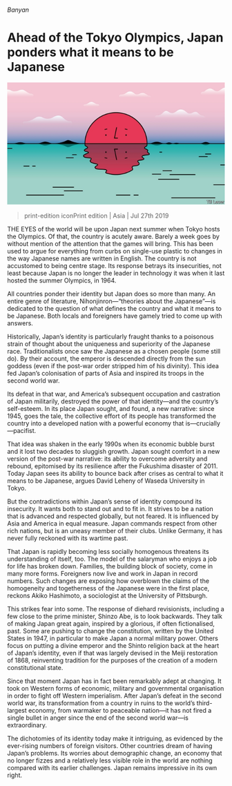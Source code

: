 ###### Banyan

# Ahead of the Tokyo Olympics, Japan ponders what it means to be Japanese 

![image](images/20190727_ASD002.jpg) 

> print-edition iconPrint edition | Asia | Jul 27th 2019 

THE EYES of the world will be upon Japan next summer when Tokyo hosts the Olympics. Of that, the country is acutely aware. Barely a week goes by without mention of the attention that the games will bring. This has been used to argue for everything from curbs on single-use plastic to changes in the way Japanese names are written in English. The country is not accustomed to being centre stage. Its response betrays its insecurities, not least because Japan is no longer the leader in technology it was when it last hosted the summer Olympics, in 1964. 

All countries ponder their identity but Japan does so more than many. An entire genre of literature, Nihonjinron—“theories about the Japanese”—is dedicated to the question of what defines the country and what it means to be Japanese. Both locals and foreigners have gamely tried to come up with answers. 

Historically, Japan’s identity is particularly fraught thanks to a poisonous strain of thought about the uniqueness and superiority of the Japanese race. Traditionalists once saw the Japanese as a chosen people (some still do). By their account, the emperor is descended directly from the sun goddess (even if the post-war order stripped him of his divinity). This idea fed Japan’s colonisation of parts of Asia and inspired its troops in the second world war. 

Its defeat in that war, and America’s subsequent occupation and castration of Japan militarily, destroyed the power of that identity—and the country’s self-esteem. In its place Japan sought, and found, a new narrative: since 1945, goes the tale, the collective effort of its people has transformed the country into a developed nation with a powerful economy that is—crucially—pacifist. 

That idea was shaken in the early 1990s when its economic bubble burst and it lost two decades to sluggish growth. Japan sought comfort in a new version of the post-war narrative: its ability to overcome adversity and rebound, epitomised by its resilience after the Fukushima disaster of 2011. Today Japan sees its ability to bounce back after crises as central to what it means to be Japanese, argues David Leheny of Waseda University in Tokyo. 

But the contradictions within Japan’s sense of identity compound its insecurity. It wants both to stand out and to fit in. It strives to be a nation that is advanced and respected globally, but not feared. It is influenced by Asia and America in equal measure. Japan commands respect from other rich nations, but is an uneasy member of their clubs. Unlike Germany, it has never fully reckoned with its wartime past. 

That Japan is rapidly becoming less socially homogenous threatens its understanding of itself, too. The model of the salaryman who enjoys a job for life has broken down. Families, the building block of society, come in many more forms. Foreigners now live and work in Japan in record numbers. Such changes are exposing how overblown the claims of the homogeneity and togetherness of the Japanese were in the first place, reckons Akiko Hashimoto, a sociologist at the University of Pittsburgh. 

This strikes fear into some. The response of diehard revisionists, including a few close to the prime minister, Shinzo Abe, is to look backwards. They talk of making Japan great again, inspired by a glorious, if often fictionalised, past. Some are pushing to change the constitution, written by the United States in 1947, in particular to make Japan a normal military power. Others focus on putting a divine emperor and the Shinto religion back at the heart of Japan’s identity, even if that was largely devised in the Meiji restoration of 1868, reinventing tradition for the purposes of the creation of a modern constitutional state. 

Since that moment Japan has in fact been remarkably adept at changing. It took on Western forms of economic, military and governmental organisation in order to fight off Western imperialism. After Japan’s defeat in the second world war, its transformation from a country in ruins to the world’s third-largest economy, from warmaker to peaceable nation—it has not fired a single bullet in anger since the end of the second world war—is extraordinary. 

The dichotomies of its identity today make it intriguing, as evidenced by the ever-rising numbers of foreign visitors. Other countries dream of having Japan’s problems. Its worries about demographic change, an economy that no longer fizzes and a relatively less visible role in the world are nothing compared with its earlier challenges. Japan remains impressive in its own right. 


